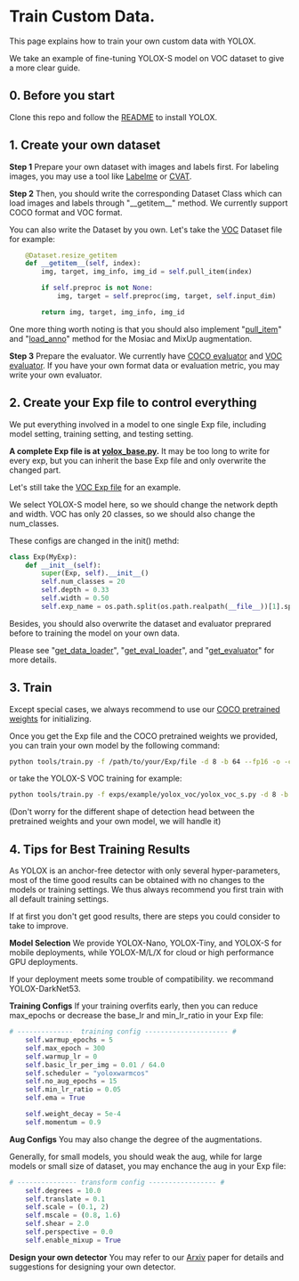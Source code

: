 # Train Custom Data.
This page explains how to train your own custom data with YOLOX.

We take an example of fine-tuning YOLOX-S model on VOC dataset to give a more clear guide.

## 0. Before you start
Clone this repo and follow the [README](../README.md) to install YOLOX.

## 1. Create your own dataset
**Step 1** Prepare your own dataset with images and labels first. For labeling images, you may use a tool like [Labelme](https://github.com/wkentaro/labelme) or [CVAT](https://github.com/openvinotoolkit/cvat).

**Step 2** Then, you should write the corresponding Dataset Class which can load images and labels through "\_\_getitem\_\_" method. We currently support COCO format and VOC format.

You can also write the Dataset by you own. Let's take the [VOC](../yolox/data/datasets/voc.py#L151) Dataset file for example:
```python
    @Dataset.resize_getitem
    def __getitem__(self, index):
        img, target, img_info, img_id = self.pull_item(index)

        if self.preproc is not None:
            img, target = self.preproc(img, target, self.input_dim)

        return img, target, img_info, img_id

```

One more thing worth noting is that you should also implement "[pull_item](../yolox/data/datasets/voc.py#L129)" and "[load_anno](../yolox/data/datasets/voc.py#L121)" method for the Mosiac and MixUp augmentation.

**Step 3** Prepare the evaluator. We currently have [COCO evaluator](../yolox/evaluators/coco_evaluator.py) and [VOC evaluator](../yolox/evaluators/voc_evaluator.py).
If you have your own format data or evaluation metric, you may write your own evaluator.

## 2. Create your Exp file to control everything
We put everything involved in a model to one single Exp file, including model setting, training setting, and testing setting.

**A complete Exp file is at [yolox_base.py](../yolox/exp/yolox_base.py).** It may be too long to write for every exp, but you can inherit the base Exp file and only overwrite the changed part.

Let's still take the [VOC Exp file](../exps/example/yolox_voc/yolox_voc_s.py) for an example.

We select YOLOX-S model here, so we should change the network depth and width. VOC has only 20 classes, so we should also change the num_classes.

These configs are changed in the init() methd:
```python
class Exp(MyExp):
    def __init__(self):
        super(Exp, self).__init__()
        self.num_classes = 20
        self.depth = 0.33
        self.width = 0.50
        self.exp_name = os.path.split(os.path.realpath(__file__))[1].split(".")[0]
```

Besides, you should also overwrite the dataset and evaluator preprared before to training the model on your own data.

Please see "[get_data_loader](../exps/example/yolox_voc/yolox_voc_s.py#L20)", "[get_eval_loader](../exps/example/yolox_voc/yolox_voc_s.py#L82)", and "[get_evaluator](../exps/example/yolox_voc/yolox_voc_s.py#L113)" for more details.

## 3. Train
Except special cases, we always recommend to use our [COCO pretrained weights](../README.md) for initializing.

Once you get the Exp file and the COCO pretrained weights we provided, you can train your own model by the following command:
```bash
python tools/train.py -f /path/to/your/Exp/file -d 8 -b 64 --fp16 -o -c /path/to/the/pretrained/weights
```

or take the YOLOX-S VOC training for example:
```bash
python tools/train.py -f exps/example/yolox_voc/yolox_voc_s.py -d 8 -b 64 --fp16 -o -c /path/to/yolox_s.pth.tar
```

(Don't worry for the different shape of detection head between the pretrained weights and your own model, we will handle it)

## 4. Tips for Best Training Results

As YOLOX is an anchor-free detector with only several hyper-parameters, most of the time good results can be obtained with no changes to the models or training settings.
We thus always recommend you first train with all default training settings.

If at first you don't get good results, there are steps you could consider to take to improve.

**Model Selection** We provide YOLOX-Nano, YOLOX-Tiny, and YOLOX-S for mobile deployments, while YOLOX-M/L/X for cloud or high performance GPU deployments.

If your deployment meets some trouble of compatibility. we recommand YOLOX-DarkNet53.

**Training Configs** If your training overfits early, then you can reduce max\_epochs or decrease the base\_lr and min\_lr\_ratio in your Exp file:
```python
# --------------  training config --------------------- #
    self.warmup_epochs = 5
    self.max_epoch = 300
    self.warmup_lr = 0
    self.basic_lr_per_img = 0.01 / 64.0
    self.scheduler = "yoloxwarmcos"
    self.no_aug_epochs = 15
    self.min_lr_ratio = 0.05
    self.ema = True

    self.weight_decay = 5e-4
    self.momentum = 0.9
```

**Aug Configs** You may also change the degree of the augmentations.

Generally, for small models, you should weak the aug, while for large models or small size of dataset, you may enchance the aug in your Exp file:
```python
# --------------- transform config ----------------- #
    self.degrees = 10.0
    self.translate = 0.1
    self.scale = (0.1, 2)
    self.mscale = (0.8, 1.6)
    self.shear = 2.0
    self.perspective = 0.0
    self.enable_mixup = True
```

**Design your own detector** You may refer to our [Arxiv](https://arxiv.org/abs/2107.08430) paper for details and suggestions for designing your own detector.
